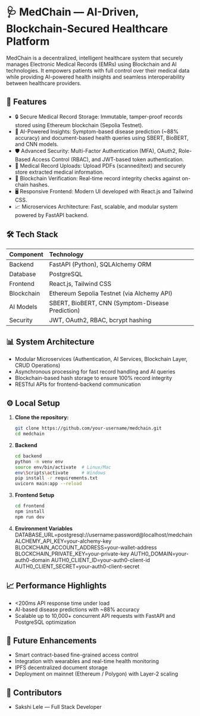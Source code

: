 # 🩺 MedChain — AI-Driven, Blockchain-Secured Healthcare Platform

MedChain is a decentralized, intelligent healthcare system that securely manages Electronic Medical Records (EMRs) using Blockchain and AI technologies. It empowers patients with full control over their medical data while providing AI-powered health insights and seamless interoperability between healthcare providers.

## 🚀 Features

- 🔒 Secure Medical Record Storage: Immutable, tamper-proof records stored using Ethereum blockchain (Sepolia Testnet).
- 🧠 AI-Powered Insights: Symptom-based disease prediction (~88% accuracy) and document-based health queries using SBERT, BioBERT, and CNN models.
- 🛡️ Advanced Security: Multi-Factor Authentication (MFA), OAuth2, Role-Based Access Control (RBAC), and JWT-based token authentication.
- 📂 Medical Record Uploads: Upload PDFs (scanned/text) and securely store extracted medical information.
- 🔗 Blockchain Verification: Real-time record integrity checks against on-chain hashes.
- 🖥️ Responsive Frontend: Modern UI developed with React.js and Tailwind CSS.
- 📈 Microservices Architecture: Fast, scalable, and modular system powered by FastAPI backend.

## 🛠️ Tech Stack

| Component | Technology |
| :-------- | :--------- |
| Backend   | FastAPI (Python), SQLAlchemy ORM |
| Database  | PostgreSQL |
| Frontend  | React.js, Tailwind CSS |
| Blockchain | Ethereum Sepolia Testnet (via Alchemy API) |
| AI Models | SBERT, BioBERT, CNN (Symptom-Disease Prediction) |
| Security  | JWT, OAuth2, RBAC, bcrypt hashing |

## 📊 System Architecture

- Modular Microservices (Authentication, AI Services, Blockchain Layer, CRUD Operations)
- Asynchronous processing for fast record handling and AI queries
- Blockchain-based hash storage to ensure 100% record integrity
- RESTful APIs for frontend-backend communication

## ⚙️ Local Setup

1. **Clone the repository:**
   ```bash
   git clone https://github.com/your-username/medchain.git
   cd medchain
2. **Backend**
   ```bash
   cd backend
   python -m venv env
   source env/bin/activate  # Linux/Mac
   env\Scripts\activate     # Windows
   pip install -r requirements.txt
   uvicorn main:app --reload
4. **Frontend Setup**
   ```bash
   cd frontend
   npm install
   npm run dev

5. **Environment Variables**
DATABASE_URL=postgresql://username:password@localhost/medchain
ALCHEMY_API_KEY=your-alchemy-key
BLOCKCHAIN_ACCOUNT_ADDRESS=your-wallet-address
BLOCKCHAIN_PRIVATE_KEY=your-private-key
AUTH0_DOMAIN=your-auth0-domain
AUTH0_CLIENT_ID=your-auth0-client-id
AUTH0_CLIENT_SECRET=your-auth0-client-secret


## 📈 Performance Highlights
- <200ms API response time under load
- AI-based disease predictions with ~88% accuracy
- Scalable up to 10,000+ concurrent API requests with FastAPI and PostgreSQL optimization

## 🧠 Future Enhancements
- Smart contract-based fine-grained access control
- Integration with wearables and real-time health monitoring
- IPFS decentralized document storage
- Deployment on mainnet (Ethereum / Polygon) with Layer-2 scaling

## 🤝 Contributors
- Sakshi Lele — Full Stack Developer
